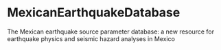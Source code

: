 # MexicanEarthquakeDatabase
The Mexican earthquake source parameter database: a new resource for
earthquake physics and seismic hazard analyses in Mexico
